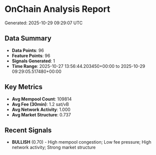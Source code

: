 # OnChain Analysis Report
Generated: 2025-10-29 09:29:07 UTC

## Data Summary
- **Data Points**: 96
- **Feature Points**: 96
- **Signals Generated**: 1
- **Time Range**: 2025-10-27 13:56:44.203450+00:00 to 2025-10-29 09:29:05.517480+00:00

## Key Metrics
- **Avg Mempool Count**: 109814
- **Avg Fee (30min)**: 1.2 sat/vB
- **Avg Network Activity**: 1.000
- **Avg Market Structure**: 0.737

## Recent Signals
- **BULLISH** (0.70) - High mempool congestion; Low fee pressure; High network activity; Strong market structure
